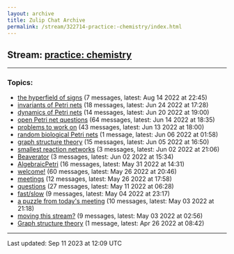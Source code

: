 ```yaml
---
layout: archive
title: Zulip Chat Archive
permalink: /stream/322714-practice:-chemistry/index.html
---
```


## Stream: [practice: chemistry](https://mattecapu.github.io/ct-zulip-archive/stream/322714-practice:-chemistry/index.html)
---

### Topics:

* [the hyperfield of signs](topic/topic_the.20hyperfield.20of.20signs.html) (7 messages, latest: Aug 14 2022 at 22:45)
* [invariants of Petri nets](topic/topic_invariants.20of.20Petri.20nets.html) (18 messages, latest: Jun 24 2022 at 17:28)
* [dynamics of Petri nets](topic/topic_dynamics.20of.20Petri.20nets.html) (14 messages, latest: Jun 20 2022 at 19:00)
* [open Petri net questions](topic/topic_open.20Petri.20net.20questions.html) (64 messages, latest: Jun 14 2022 at 18:35)
* [problems to work on](topic/topic_problems.20to.20work.20on.html) (43 messages, latest: Jun 13 2022 at 18:00)
* [random biological Petri nets](topic/topic_random.20biological.20Petri.20nets.html) (1 message, latest: Jun 06 2022 at 01:58)
* [graph structure theory](topic/topic_graph.20structure.20theory.html) (15 messages, latest: Jun 05 2022 at 16:50)
* [smallest reaction networks](topic/topic_smallest.20reaction.20networks.html) (3 messages, latest: Jun 02 2022 at 21:06)
* [Beaverator](topic/topic_Beaverator.html) (3 messages, latest: Jun 02 2022 at 15:34)
* [AlgebraicPetri](topic/topic_AlgebraicPetri.html) (16 messages, latest: May 31 2022 at 14:31)
* [welcome!](topic/topic_welcome!.html) (60 messages, latest: May 26 2022 at 20:46)
* [meetings](topic/topic_meetings.html) (12 messages, latest: May 26 2022 at 17:58)
* [questions](topic/topic_questions.html) (27 messages, latest: May 11 2022 at 06:28)
* [fast/slow](topic/topic_fast.2Fslow.html) (9 messages, latest: May 04 2022 at 23:17)
* [a puzzle from today's meeting](topic/topic_a.20puzzle.20from.20today's.20meeting.html) (10 messages, latest: May 03 2022 at 21:18)
* [moving this stream?](topic/topic_moving.20this.20stream.3F.html) (9 messages, latest: May 03 2022 at 02:56)
* [Graph structure theory](topic/topic_Graph.20structure.20theory.html) (1 message, latest: Apr 26 2022 at 08:42)

<hr><p>Last updated: Sep 11 2023 at 12:09 UTC</p>